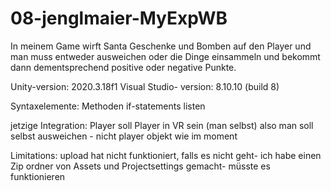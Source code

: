 # 08-jenglmaier-MyExpWB

In meinem Game wirft Santa Geschenke und Bomben auf den Player und man muss entweder ausweichen oder die Dinge einsammeln und bekommt dann dementsprechend positive oder negative Punkte.

Unity-version: 2020.3.18f1
Visual Studio- version: 8.10.10 (build 8)

Syntaxelemente:
Methoden
if-statements
listen

jetzige Integration:
Player soll Player in VR sein (man selbst) also man soll selbst ausweichen - nicht player objekt wie im moment

Limitations:
upload hat nicht funktioniert, falls es nicht geht- ich habe einen Zip ordner von Assets und Projectsettings gemacht- müsste es funktionieren

